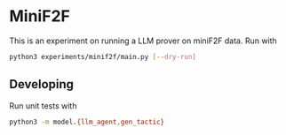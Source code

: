 # MiniF2F

This is an experiment on running a LLM prover on miniF2F data. Run with

```sh
python3 experiments/minif2f/main.py [--dry-run]
```

## Developing

Run unit tests with

``` sh
python3 -m model.{llm_agent,gen_tactic}
```

